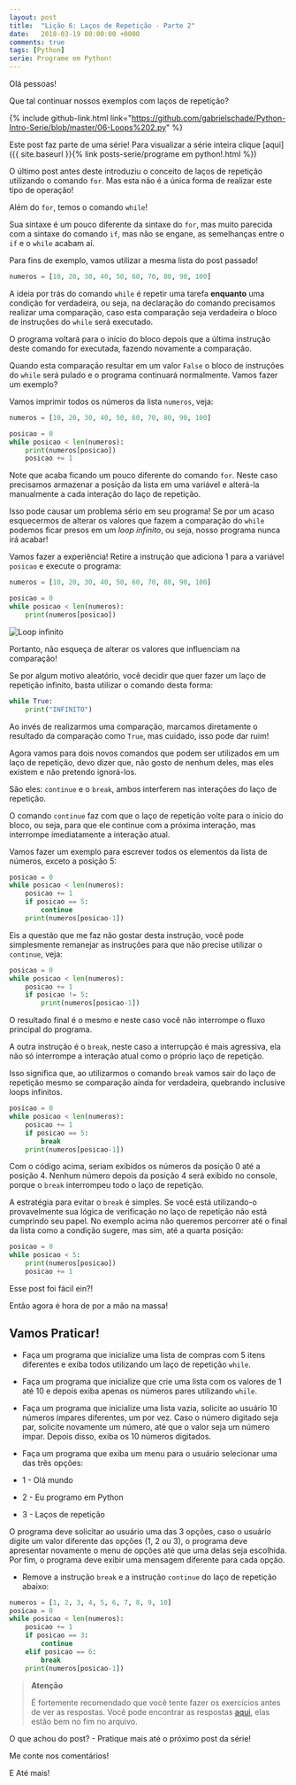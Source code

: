 ```yaml
---
layout: post
title:  "Lição 6: Laços de Repetição - Parte 2"
date:   2018-03-19 00:00:00 +0000
comments: true
tags: [Python]
serie: Programe em Python!
---
```


Olá pessoas!

Que tal continuar nossos exemplos com laços de repetição?

<!--more-->

{% include github-link.html link="https://github.com/gabrielschade/Python-Intro-Serie/blob/master/06-Loops%202.py" %} 

Este post faz parte de uma série! Para visualizar a série inteira clique [aqui]({{ site.baseurl }}{% link posts-serie/programe em python!.html %})

O último post antes deste introduziu o conceito de laços de repetição utilizando o comando `for`. Mas esta não é a única forma de realizar este tipo de operação!

Além do `for`, temos o comando `while`! 

Sua sintaxe é um pouco diferente da sintaxe do `for`, mas muito parecida com a sintaxe do comando `if`, mas não se engane, as semelhanças entre o `if` e o `while` acabam aí.

Para fins de exemplo, vamos utilizar a mesma lista do post passado!

```python
numeros = [10, 20, 30, 40, 50, 60, 70, 80, 90, 100]
```

A ideia por trás do comando `while` é repetir uma tarefa **enquanto** uma condição for verdadeira, ou seja, na declaração do comando precisamos realizar uma comparação, caso esta comparação seja verdadeira o bloco de instruções do `while` será executado.

O programa voltará para o início do bloco depois que a última instrução deste comando for executada, fazendo novamente a comparação.

Quando esta comparação resultar em um valor `False` o bloco de instruções do `while` será pulado e o programa continuará normalmente. Vamos fazer um exemplo?

Vamos imprimir todos os números da lista `numeros`, veja:
```python
numeros = [10, 20, 30, 40, 50, 60, 70, 80, 90, 100]

posicao = 0
while posicao < len(numeros):
    print(numeros[posicao])
    posicao += 1
```
Note que acaba ficando um pouco diferente do comando `for`. Neste caso precisamos armazenar a posição da lista em uma variável e alterá-la manualmente a cada interação do laço de repetição.

Isso pode causar um problema sério em seu programa! Se por um acaso esquecermos de alterar os valores que fazem a comparação do `while` podemos ficar presos em um *loop infinito*, ou seja, nosso programa nunca irá acabar!

Vamos fazer a experiência! Retire a instrução que adiciona 1 para a variável `posicao` e execute o programa:

```python
numeros = [10, 20, 30, 40, 50, 60, 70, 80, 90, 100]

posicao = 0
while posicao < len(numeros):
    print(numeros[posicao])
```
![Loop infinito](https://i.imgur.com/VY8hqRD.jpg)

Portanto, não esqueça de alterar os valores que influenciam na comparação!

Se por algum motivo aleatório, você decidir que quer fazer um laço de repetição infinito, basta utilizar o comando desta forma:

```python
while True:
    print("INFINITO")
```
Ao invés de realizarmos uma comparação, marcamos diretamente o resultado da comparação como `True`, mas cuidado, isso pode dar ruim!

Agora vamos para dois novos comandos que podem ser utilizados em um laço de repetição, devo dizer que, não gosto de nenhum deles, mas eles existem e não pretendo ignorá-los.

São eles: `continue` e o `break`, ambos interferem nas interações do laço de repetição.

O comando `continue` faz com que o laço de repetição volte para o início do bloco, ou seja, para que ele continue com a próxima interação, mas interrompe imediatamente a interação atual.

Vamos fazer um exemplo para escrever todos os elementos da lista de números, exceto a posição 5:

```python
posicao = 0
while posicao < len(numeros):
    posicao += 1
    if posicao == 5:
        continue
    print(numeros[posicao-1])
```
Eis a questão que me faz não gostar desta instrução, você pode simplesmente remanejar as instruções para que não precise utilizar o `continue`, veja:

```python
posicao = 0
while posicao < len(numeros):
    posicao += 1
    if posicao != 5:
        print(numeros[posicao-1]) 
```

O resultado final é o mesmo e neste caso você não interrompe o fluxo principal do programa.

A outra instrução é o `break`, neste caso a interrupção é mais agressiva, ela não só interrompe a interação atual como o próprio laço de repetição.

Isso significa que, ao utilizarmos o comando `break` vamos sair do laço de repetição mesmo se comparação ainda for verdadeira, quebrando inclusive loops infinitos.

```python
posicao = 0
while posicao < len(numeros):
    posicao += 1
    if posicao == 5:
        break
    print(numeros[posicao-1])
```

Com o código acima, seriam exibidos os números da posição 0 até a posição 4. Nenhum número depois da posição 4 será exibido no console, porque o `break` interrompeu todo o laço de repetição.

A estratégia para evitar o `break` é simples. Se você está utilizando-o provavelmente sua lógica de verificação no laço de repetição não está cumprindo seu papel. No exemplo acima não queremos percorrer até o final da lista como a condição sugere, mas sim, até a quarta posição:

```python
posicao = 0
while posicao < 5:
    print(numeros[posicao])
    posicao += 1
```

Esse post foi fácil ein?! 

Então agora é hora de por a mão na massa!

## Vamos Praticar!

* Faça um programa que inicialize uma lista de compras com 5 itens diferentes e exiba todos utilizando um laço de repetição `while`.

* Faça um programa que inicialize que crie uma lista com os valores de 1 até 10 e depois exiba apenas os números pares utilizando `while`.

* Faça um programa que inicialize uma lista vazia, solicite ao usuário 10 números ímpares diferentes, um por vez. Caso o número digitado seja par, solicite novamente um número, até que o valor seja um número ímpar. Depois disso, exiba os 10 números digitados.

* Faça um programa que exiba um menu para o usuário selecionar uma das três opções:
 * 1 - Olá mundo
 * 2 - Eu programo em Python
 * 3 - Laços de repetição

O programa deve solicitar ao usuário uma das 3 opções, caso o usuário digite um valor diferente das opções (1, 2 ou 3), o programa deve apresentar novamente o menu de opções até que uma delas seja escolhida.
Por fim, o programa deve exibir uma mensagem diferente para cada opção.

* Remove a instrução `break` e a instrução `continue` do laço de repetição abaixo:
```python
numeros = [1, 2, 3, 4, 5, 6, 7, 8, 9, 10]
posicao = 0
while posicao < len(numeros):
    posicao += 1
    if posicao == 3:
        continue
    elif posicao == 6:
        break
    print(numeros[posicao-1])
```
> **Atenção**
> 
> É fortemente recomendado que você tente fazer os exercícios antes de ver as respostas.
> Você pode encontrar as respostas [aqui](https://github.com/gabrielschade/Python-Intro-Serie/blob/master/06-Loops%202.py), elas estão bem no fim no arquivo.

O que achou do post? - Pratique mais até o próximo post da série!

Me conte nos comentários!

E Até mais!